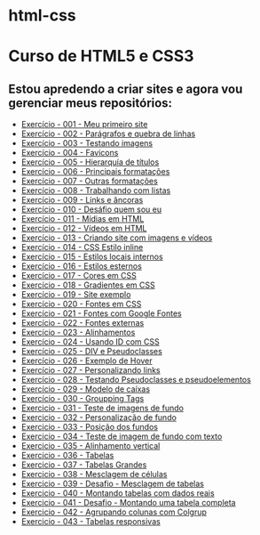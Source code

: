 # html-css
 <h1>Curso de HTML5 e CSS3</h1>

<h2>Estou apredendo a criar sites e agora vou gerenciar meus repositórios:</h2>

<ul>
    <li><a href="https://renansilsan.github.io/html-css/exercicios-modulo-001/exercicio-001-meu-primeiro-site/index.html">Exercício - 001 - Meu primeiro site</a></li>
    <li><a href="https://renansilsan.github.io/html-css/exercicios-modulo-001/exercicio-002-par%C3%A1grafos-e-quebra-de-linhas/index.html">Exercício - 002 - Parágrafos e quebra de linhas</a></li>
    <li><a href="https://renansilsan.github.io/html-css/exercicios-modulo-001/exercicio-003-testando-imagens/index.html">Exercício - 003 - Testando imagens</a></li>
    <li><a href="https://renansilsan.github.io/html-css/exercicios-modulo-001/exercicio-004-favicons/index.html">Exercício - 004 - Favicons</a></li>
    <li><a href="https://renansilsan.github.io/html-css/exercicios-modulo-001/exercicio-005-hierarquia-de-titulos/index.html">Exercício - 005 - Hierarquía de títulos</a></li>
    <li><a href="https://renansilsan.github.io/html-css/exercicios-modulo-001/exercicio-006-principais-formata%C3%A7%C3%B5es/index.html">Exercício - 006 - Principais formatações</a></li>
    <li><a href="https://renansilsan.github.io/html-css/exercicios-modulo-001/exercicio-007-outras-formata%C3%A7%C3%B5es/index.html">Exercício - 007 - Outras formatações</a></li>
    <li><a href="https://renansilsan.github.io/html-css/exercicios-modulo-001/exercicio-008-%20trabalhando-com-listas/index.html">Exercício - 008 - Trabalhando com listas</a></li>
    <li><a href="https://renansilsan.github.io/html-css/exercicios-modulo-001/exercicio-009-links-e-ancoras/index.html">Exercício - 009 - Links e âncoras</a></li>
    <li><a href="https://renansilsan.github.io/html-css/exercicios-modulo-001/exercicio-010-desafio-quem-sou-eu/index.html">Exercício - 010 - Desáfio quem sou eu</a></li>
    <li><a href="https://renansilsan.github.io/html-css/exercicios-modulo-001/exercicio-011-midias-em-html/index.html">Exercício - 011 - Mídias em HTML</a></li>
    <li><a href="https://renansilsan.github.io/html-css/exercicios-modulo-001/exercicio-012-videos-html/index.html">Exercício - 012 - Vídeos em HTML</a></li>
    <li><a href="https://renansilsan.github.io/html-css/exercicios-modulo-001/exercicio-013-desafio-criando-site-com-imagens-e-videos/1-pagina-principal/index.html">Exercício - 013 - Criando site com imagens e vídeos</a></li>
    <li><a href="https://renansilsan.github.io/html-css/exercicios-modulo-001/exercicio-014-css-estilos-inline/index.html">Exercício - 014 - CSS Estilo inline</a></li>
    <li><a href="https://renansilsan.github.io/html-css/exercicios-modulo-001/exercicio-015-estilos-locais-internos/index.html">Exercício - 015 - Estilos locais internos</a></li>
    <li><a href="https://renansilsan.github.io/html-css/exercicios-modulo-001/exercicio-016-estilos-externos/index.html">Exercício - 016 - Estilos esternos</a></li>
    <li><a href="https://renansilsan.github.io/html-css/exercicios-modulo-002/exercicio-017-cores-em-css/index.html">Exercício - 017 - Cores em CSS</a></li>
    <li><a href="https://renansilsan.github.io/html-css/exercicios-modulo-002/exercicio-018-gradientes-em-css/index.html">Exercício - 018 - Gradientes em CSS</a></li>
    <li><a href="https://renansilsan.github.io/html-css/exercicios-modulo-002/exercicio-019-site-exemplo/index.html">Exercício - 019 - Site exemplo</a></li>
    <li><a href="https://renansilsan.github.io/html-css/exercicios-modulo-002/exercicio-020-fontes-em-css/index.html">Exercício - 020 - Fontes em CSS</a></li>
    <li><a href="https://renansilsan.github.io/html-css/exercicios-modulo-002/exercicio-021-fontes-com-google-fonts/index.html">Exercício - 021 - Fontes com Google Fontes</a></li>
    <li><a href="https://renansilsan.github.io/html-css/exercicios-modulo-002/exercicio-022-fontes-externas/index.html">Exercício - 022 - Fontes externas</a></li>
    <li><a href="https://renansilsan.github.io/html-css/exercicios-modulo-002/exercicio-023-alinhamentos/index.html">Exercício - 023 - Alinhamentos</a></li>
    <li><a href="https://renansilsan.github.io/html-css/exercicios-modulo-002/exercicio-024-usando-id-com-css/index.html">Exercício - 024 - Usando ID com CSS</a></li>
    <li><a href="https://renansilsan.github.io/html-css/exercicios-modulo-002/exercicio-025-div-e-pseudo-classes/index.html">Exercício - 025 - DIV e Pseudoclasses</a></li>
    <li><a href="https://renansilsan.github.io/html-css/exercicios-modulo-002/exercicio-026-exemplo-de-hover/index.html">Exercício - 026 - Exemplo de Hover</a></li>
    <li><a href="https://renansilsan.github.io/html-css/exercicios-modulo-002/exercicio-027-personalisando-links/index.html">Exercício - 027 - Personalizando links</a></li>
    <li><a href="https://renansilsan.github.io/html-css/exercicios-modulo-002/exercicio-028-testando-pseudoclasses-e-psseudoelementos/index.html">Exercício - 028 - Testando Pseudoclasses e pseudoelementos</a></li>
    <li><a href="https://renansilsan.github.io/html-css/exercicios-modulo-002/exercicio-029-modelo-de-caixas/index.html#">Exercício - 029 - Modelo de caíxas</a></li> 
    <li><a href="https://renansilsan.github.io/html-css/exercicios-modulo-002/exercicio-030-groupping-tags/index.html">Exercício - 030 - Groupping Tags</a></li>
    <li><a href="https://renansilsan.github.io/html-css/exercicios-modulo-003/exercicio-031-teste-de-imagens-de-fundo/index.html">Exercicio - 031 - Teste de imagens de fundo</a></li>
    <li><a href="https://renansilsan.github.io/html-css/exercicios-modulo-003/exerc%C3%ADcio-032-personaliza%C3%A7%C3%A3o-de-fundo/index.html">Exercicio - 032 - Personalização de fundo</a></li>
    <li><a href="https://renansilsan.github.io/html-css/exercicios-modulo-003/exercicio-033-posi%C3%A7%C3%A3o-dos-fundos/index.html">Exercicio - 033 - Posição dos fundos</a></li>
    <li><a href="https://renansilsan.github.io/html-css/exercicios-modulo-003/exercicio-034-teste-de-imagem-de-fundo-com-texto/index.html">Exercicio - 034 - Teste de imagem de fundo com texto</a></li>
    <li><a href="https://renansilsan.github.io/html-css/exercicios-modulo-003/exercicio-035-alinhamento-vertical/index.html">Exercicio - 035 - Alinhamento vertical</a></li>
    <li><a href="https://renansilsan.github.io/html-css/exercicios-modulo-003/exercicio-036-tabelas/index.html">Exercicio - 036 - Tabelas</a></li>
    <li><a href="https://renansilsan.github.io/html-css/exercicios-modulo-003/exercicio-037-tabelas-grandes/index.html">Exercicio - 037 - Tabelas Grandes</a></li>
    <li><a href="https://renansilsan.github.io/html-css/exercicios-modulo-003/exercicio-038-mesclagem-de-c%C3%A9lulas/index.html">Exercicio - 038 - Mesclagem de células</a></li>
    <li><a href="https://renansilsan.github.io/html-css/exercicios-modulo-003/exercicio-039-desafio-mesclagem-de-tabelas/index.html">Exercicio - 039 - Desafio - Mesclagem de tabelas</a></li>
    <li><a href="https://renansilsan.github.io/html-css/exercicios-modulo-003/exercicio-040-montando-tabelas-com-dados-reais/index.html">Exercicio - 040 - Montando tabelas com dados reais</a></li>
    <li><a href="https://renansilsan.github.io/html-css/exercicios-modulo-003/exercicio-041-desafio-montando-uma-tabela-completa/index.html">Exercicio - 041 - Desafio - Montando uma tabela completa</a></li>
    <li><a href="https://renansilsan.github.io/html-css/exercicios-modulo-003/exercicio-042-agrupando-colunas-com-colgrup/index.html">Exercicio - 042 - Agrupando colunas com Colgrup</a></li>
    <li><a href="https://renansilsan.github.io/html-css/exercicios-modulo-003/exercicio-043-tabelas-responsivas/index.html">Exercicio - 043 - Tabelas responsivas</a></li>

</ul>